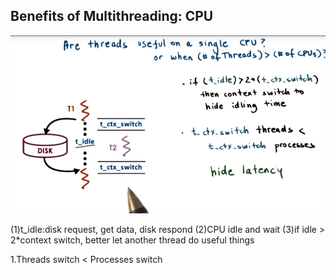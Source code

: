 ## Benefits of Multithreading: CPU

![](/assets/threadings_in_cpu.png)

(1)t_idle:disk request, get data, disk respond
(2)CPU idle and wait
(3)if idle > 2*context switch, better let another thread do useful things

1.Threads switch &lt; Processes switch

